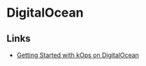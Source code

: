 # DigitalOcean

## Links

- [Getting Started with kOps on DigitalOcean](https://kops.sigs.k8s.io/getting_started/digitalocean/)
